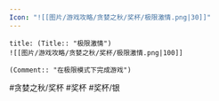 ```yaml
---
Icon: "![[图片/游戏攻略/贪婪之秋/奖杯/极限激情.png|30]]"
---
```

```ad-common-silver-trophy
title: (Title:: "极限激情")
![[图片/游戏攻略/贪婪之秋/奖杯/极限激情.png|100]]

(Comment:: "在极限模式下完成游戏")
```

#贪婪之秋/奖杯 #奖杯 #奖杯/银
